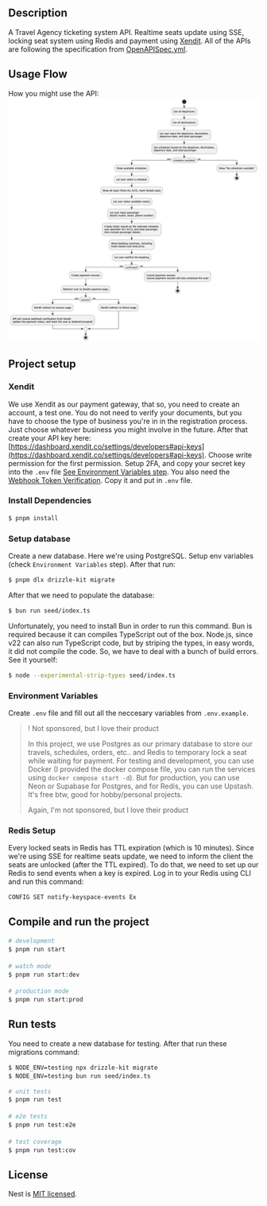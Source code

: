 ## Description

A Travel Agency ticketing system API. Realtime seats update using SSE, locking seat system using Redis and payment using [Xendit](https://www.xendit.co/id/). All of the APIs are following the specification from [OpenAPISpec.yml](OpenAPISpec.yml).

## Usage Flow

How you might use the API:
<img src="usage-flow.png" alt="Travel Ticketing API Usage Flow" width="600"/>

## Project setup

### Xendit

We use Xendit as our payment gateway, that so, you need to create an account, a test one. You do not need to verify your documents, but you have to choose the type of business you're in in the registration process. Just choose whatever business you might involve in the future.
After that create your API key here: [https://dashboard.xendit.co/settings/developers#api-keys](https://dashboard.xendit.co/settings/developers#api-keys). Choose write permission for the first permission. Setup 2FA, and copy your secret key into the `.env` file [See Environment Variables step](https://github.com/NovqiGarrix/travel-ticketing-api?tab=readme-ov-file#environment-variables). You also need the [Webhook Token Verification](https://dashboard.xendit.co/settings/developers#webhooks). Copy it and put in `.env` file.

### Install Dependencies

```bash
$ pnpm install
```

### Setup database

Create a new database. Here we're using PostgreSQL. Setup env variables (check `Environment Variables` step). After that run:

```bash
$ pnpm dlx drizzle-kit migrate
```

After that we need to populate the database:

```bash
$ bun run seed/index.ts
```

Unfortunately, you need to install Bun in order to run this command.
Bun is required because it can compiles TypeScript out of the box. Node.js, since v22 can also run TypeScript code, but by striping the types, in easy words, it did not compile the code. So, we have to deal with a bunch of build errors. See it yourself:

```bash
$ node --experimental-strip-types seed/index.ts
```

### Environment Variables

Create `.env` file and fill out all the neccesary variables from `.env.example`.

> ! Not sponsored, but I love their product
>
> In this project, we use Postgres as our primary database to store our travels, schedules, orders, etc.. and Redis to temporary lock a seat while waiting for payment. For testing and development, you can use Docker (I provided the docker compose file, you can run the services using `docker compose start -d`). But for production, you can use Neon or Supabase for Postgres, and for Redis, you can use Upstash. It's free btw, good for hobby/personal projects.
>
> Again, I'm not sponsored, but I love their product

### Redis Setup

Every locked seats in Redis has TTL expiration (which is 10 minutes). Since we're using SSE for realtime seats update, we need to inform the client the seats are unlocked (after the TTL expired). To do that, we need to set up our Redis to send events when a key is expired. Log in to your Redis using CLI and run this command:

```cli
CONFIG SET notify-keyspace-events Ex
```

## Compile and run the project

```bash
# development
$ pnpm run start

# watch mode
$ pnpm run start:dev

# production mode
$ pnpm run start:prod
```

## Run tests

You need to create a new database for testing. After that run these migrations command:

```bash
$ NODE_ENV=testing npx drizzle-kit migrate
$ NODE_ENV=testing bun run seed/index.ts
```

```bash
# unit tests
$ pnpm run test

# e2e tests
$ pnpm run test:e2e

# test coverage
$ pnpm run test:cov
```

## License

Nest is [MIT licensed](https://github.com/nestjs/nest/blob/master/LICENSE).
